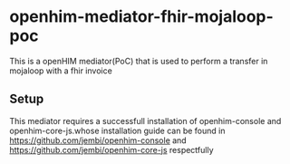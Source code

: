 # openhim-mediator-fhir-mojaloop-poc
This is a openHIM mediator(PoC) that is used to perform a transfer in mojaloop with a fhir invoice

## Setup
This mediator requires a successfull installation of openhim-console and openhim-core-js.whose installation guide can be found in  <https://github.com/jembi/openhim-console> and  <https://github.com/jembi/openhim-core-js> respectfully
